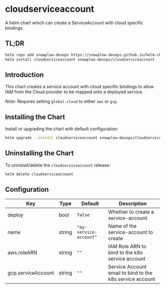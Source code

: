 # cloudserviceaccount

A helm chart which can create a ServiceAccount with cloud specific bindings.

## TL;DR

```bash
helm repo add snowplow-devops https://snowplow-devops.github.io/helm-charts
helm install cloudserviceaccount snowplow-devops/cloudserviceaccount
```

## Introduction

This chart creates a service account with cloud specific bindings to allow IAM from the Cloud provider to be mapped onto a deployed service.

_Note_: Requires setting `global.cloud` to either `aws` or `gcp`.

## Installing the Chart

Install or upgrading the chart with default configuration:

```bash
helm upgrade --install cloudserviceaccount snowplow-devops/cloudserviceaccount
```

## Uninstalling the Chart

To uninstall/delete the `cloudserviceaccount` release:

```bash
helm delete cloudserviceaccount
```

## Configuration

| Key | Type | Default | Description |
|-----|------|---------|-------------|
| deploy | bool | `false` | Whether to create a service-account |
| name | string | `"my-service-account"` | Name of the service-account to create |
| aws.roleARN | string | `""` | IAM Role ARN to bind to the k8s service account |
| gcp.serviceAccount | string | `""` | Service Account email to bind to the k8s service account |
